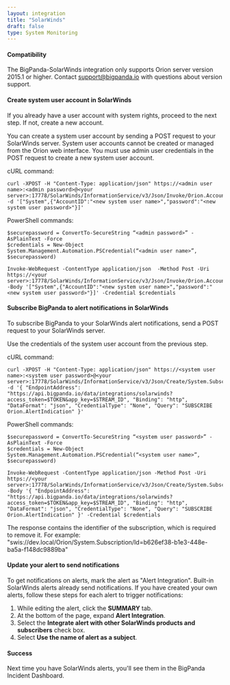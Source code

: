 ```yaml
---
layout: integration 
title: "SolarWinds"
draft: false
type: System Monitoring
---
```


#### Compatibility

The BigPanda-SolarWinds integration only supports Orion server version 2015.1 or higher. Contact [support@bigpanda.io](mailto:support@bigpanda.io?Subject=SolarWinds%integration%help "contact BigPanda support") with questions about version support.

<!-- section-separator -->

#### Create system user account in SolarWinds

If you already have a user account with system rights, proceed to the next step. If not, create a new account.

You can create a system user account by sending a POST request to your SolarWinds server. System user accounts cannot be created or managed from the Orion web interface. You must use admin user credentials in the POST request to create a new system user account.

cURL command:

    curl -XPOST -H "Content-Type: application/json" https://<admin user name>:<admin password>@<your server>:17778/SolarWinds/InformationService/v3/Json/Invoke/Orion.Accounts/CreateAccount -d '["System",{"AccountID":"<new system user name>","password":"<new system user password>"}]'

PowerShell commands:

    $securepassword = ConvertTo-SecureString “<admin password>” -AsPlainText -Force
    $credentials = New-Object System.Management.Automation.PSCredential(“<admin user name>”, $securepassword)

    Invoke-WebRequest -ContentType application/json  -Method Post -Uri https://<your server>:17778/SolarWinds/InformationService/v3/Json/Invoke/Orion.Accounts/CreateAccount -Body '["System",{"AccountID":"<new system user name>","password":"<new system user password>"}]' -Credential $credentials

<!-- section-separator -->

#### Subscribe BigPanda to alert notifications in SolarWinds

To subscribe BigPanda to your SolarWinds alert notifications, send a POST request to your SolarWinds server.

Use the credentials of the system user account from the previous step.

cURL command:

    curl -XPOST -H "Content-Type: application/json" https://<system user name>:<system user password>@<your server>:17778/SolarWinds/InformationService/v3/Json/Create/System.Subscription -d '{ "EndpointAddress": "https://api.bigpanda.io/data/integrations/solarwinds?access_token=$TOKEN&app_key=$STREAM_ID", "Binding": "http", "DataFormat": "json", "CredentialType": "None", "Query": "SUBSCRIBE Orion.AlertIndication" }'

PowerShell commands:

    $securepassword = ConvertTo-SecureString “<system user password>” -AsPlainText -Force
    $credentials = New-Object System.Management.Automation.PSCredential(“<system user name>”, $securepassword)

    Invoke-WebRequest -ContentType application/json -Method Post -Uri https://<your server>:17778/SolarWinds/InformationService/v3/Json/Create/System.Subscription -Body '{ "EndpointAddress": "https://api.bigpanda.io/data/integrations/solarwinds?access_token=$TOKEN&app_key=$STREAM_ID", "Binding": "http", "DataFormat": "json", "CredentialType": "None", "Query": "SUBSCRIBE Orion.AlertIndication" }' -Credential $credentials

The response contains the identifier of the subscription, which is required to remove it. For example: "swis://dev.local/Orion/System.Subscription/Id=b626ef38-b1e3-448e-ba5a-f148dc9889ba"

<!-- section-separator -->

#### Update your alert to send notifications

To get notifications on alerts, mark the alert as "Alert Integration". Built-in SolarWinds alerts already send notifications. If you have created your own alerts, follow these steps for each alert to trigger notifications:

1. While editing the alert, click the **SUMMARY** tab.
2. At the bottom of the page, expand **Alert Integration**.
3. Select the **Integrate alert with other SolarWinds products and subscribers** check box.
4. Select **Use the name of alert as a subject**.

<!-- section-separator -->

#### Success
Next time you have SolarWinds alerts, you'll see them in the BigPanda Incident Dashboard.

